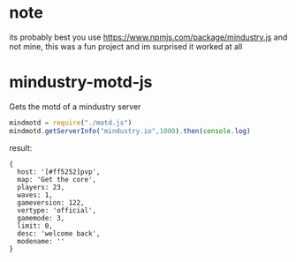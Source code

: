 # note
its probably best you use https://www.npmjs.com/package/mindustry.js and not mine, this was a fun project and im surprised it worked at all

# mindustry-motd-js
Gets the motd of a mindustry server

```javascript
mindmotd = require("./motd.js")
mindmotd.getServerInfo("mindustry.io",1000).then(console.log)
```
result:
```
{
  host: '[#ff5252]pvp',
  map: 'Get the core',
  players: 23,
  waves: 1,
  gameversion: 122,
  vertype: 'official',
  gamemode: 3,
  limit: 0,
  desc: 'welcome back',
  modename: ''
}
```
